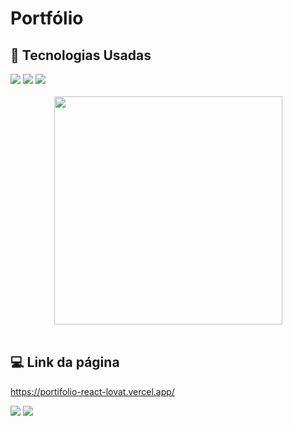 # Portfólio

## 🚀 Tecnologias Usadas
<div>
    <img src="https://img.shields.io/badge/React-20232A?style=for-the-badge&logo=react&logoColor=61DAFB" /> 
    <img src="https://img.shields.io/badge/TypeScript-007ACC?style=for-the-badge&logo=typescript&logoColor=white" />
    <img src="https://img.shields.io/badge/styled--components-DB7093?style=for-the-badge&logo=styled-components&logoColor=white" /> 
</div><br>

<div align="center">
  <img src="https://user-images.githubusercontent.com/71359547/203111365-b13a8b9a-418c-4d74-bc77-4a8ee6981e62.PNG" height="365">
</div><br>


## 💻 Link da página
https://portifolio-react-lovat.vercel.app/

<a href="mailto:alcarriacaio@Gmail.com"><img src="https://img.shields.io/badge/Gmail-D14836?style=for-the-badge&logo=gmail&logoColor=white"></a>
<a href="https://www.linkedin.com/in/caioalcarria/"><img src="https://img.shields.io/badge/LinkedIn-0077B5?style=for-the-badge&logo=linkedin&logoColor=white"></a>
